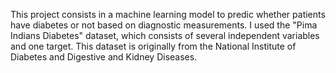 This project consists in a machine learning model to predic whether patients have diabetes or not based on diagnostic measurements. I used the "Pima Indians Diabetes" dataset, which consists of several independent variables and one target. This dataset is originally from the National Institute of Diabetes and Digestive and Kidney Diseases. 
